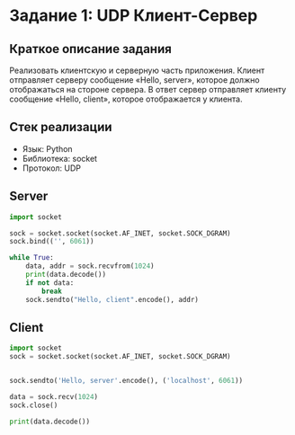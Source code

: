 # Задание 1: UDP Клиент-Сервер

## Краткое описание задания

Реализовать клиентскую и серверную часть приложения. Клиент отправляет серверу сообщение «Hello, server», которое должно отображаться на стороне сервера. В ответ сервер отправляет клиенту сообщение «Hello, client», которое отображается у клиента.

## Стек реализации

- Язык: Python
- Библиотека: socket
- Протокол: UDP

## Server

```python
import socket

sock = socket.socket(socket.AF_INET, socket.SOCK_DGRAM)
sock.bind(('', 6061))

while True:
    data, addr = sock.recvfrom(1024)
    print(data.decode())
    if not data:
        break
    sock.sendto("Hello, client".encode(), addr)
```

## Client 
```python
import socket
sock = socket.socket(socket.AF_INET, socket.SOCK_DGRAM)


sock.sendto('Hello, server'.encode(), ('localhost', 6061))

data = sock.recv(1024)
sock.close()

print(data.decode())
```